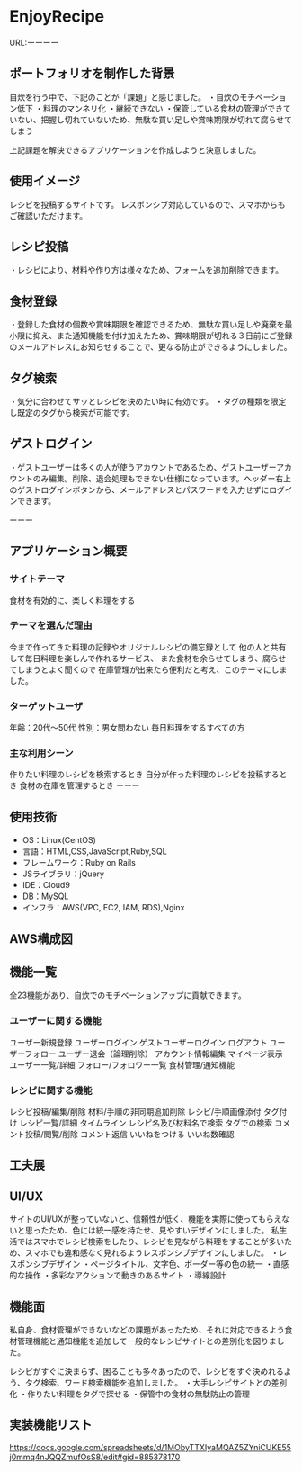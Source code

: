 # EnjoyRecipe
URL:ーーーー

## ポートフォリオを制作した背景
自炊を行う中で、下記のことが「課題」と感じました。
・自炊のモチベーション低下
・料理のマンネリ化
・継続できない
・保管している食材の管理ができていない、把握し切れていないため、無駄な買い足しや賞味期限が切れて腐らせてしまう

上記課題を解決できるアプリケーションを作成しようと決意しました。


## 使用イメージ
レシピを投稿するサイトです。
レスポンシブ対応しているので、スマホからもご確認いただけます。


## レシピ投稿
・レシピにより、材料や作り方は様々なため、フォームを追加削除できます。
## 食材登録
・登録した食材の個数や賞味期限を確認できるため、無駄な買い足しや廃棄を最小限に抑え、また通知機能を付け加えたため、賞味期限が切れる３日前にご登録のメールアドレスにお知らせすることで、更なる防止ができるようにしました。
## タグ検索
・気分に合わせてサッとレシピを決めたい時に有効です。
・タグの種類を限定し既定のタグから検索が可能です。
## ゲストログイン
・ゲストユーザーは多くの人が使うアカウントであるため、ゲストユーザーアカウントのみ編集。削除、退会処理もできない仕様になっています。ヘッダー右上のゲストログインボタンから、メールアドレスとパスワードを入力せずにログインできます。


ーーー
## アプリケーション概要
### サイトテーマ
食材を有効的に、楽しく料理をする

### テーマを選んだ理由
今まで作ってきた料理の記録やオリジナルレシピの備忘録として
他の人と共有して毎日料理を楽しんで作れるサービス、
また食材を余らせてしまう、腐らせてしまうとよく聞くので
在庫管理が出来たら便利だと考え、このテーマにしました。

### ターゲットユーザ
年齢：20代〜50代
性別：男女問わない
毎日料理をするすべての方

### 主な利用シーン
作りたい料理のレシピを検索するとき
自分が作った料理のレシピを投稿するとき
食材の在庫を管理するとき
ーーー


## 使用技術
- OS：Linux(CentOS)
- 言語：HTML,CSS,JavaScript,Ruby,SQL
- フレームワーク：Ruby on Rails
- JSライブラリ：jQuery
- IDE：Cloud9
- DB：MySQL
- インフラ：AWS(VPC, EC2, IAM, RDS),Nginx


## AWS構成図



## 機能一覧
全23機能があり、自炊でのモチベーションアップに貢献できます。

### ユーザーに関する機能
ユーザー新規登録
ユーザーログイン
ゲストユーザーログイン
ログアウト
ユーザーフォロー
ユーザー退会（論理削除）
アカウント情報編集
マイページ表示
ユーザー一覧/詳細
フォロー/フォロワー一覧
食材管理/通知機能

### レシピに関する機能
レシピ投稿/編集/削除
材料/手順の非同期追加削除
レシピ/手順画像添付
タグ付け
レシピ一覧/詳細
タイムライン
レシピ名及び材料名で検索
タグでの検索
コメント投稿/閲覧/削除
コメント返信
いいねをつける
いいね数確認


## 工夫展
## UI/UX
サイトのUI/UXが整っていないと、信頼性が低く、機能を実際に使ってもらえないと思ったため、色には統一感を持たせ、見やすいデザインにしました。
私生活ではスマホでレシピ検索をしたり、レシピを見ながら料理をすることが多いため、スマホでも違和感なく見れるようレスポンシブデザインにしました。
・レスポンシブデザイン
・ページタイトル、文字色、ボーダー等の色の統一
・直感的な操作
・多彩なアクションで動きのあるサイト
・導線設計

## 機能面
私自身、食材管理ができないなどの課題があったため、それに対応できるよう食材管理機能と通知機能を追加して一般的なレシピサイトとの差別化を図りました。

レシピがすぐに決まらず、困ることも多々あったので、レシピをすぐ決めれるよう、タグ検索、ワード検索機能を追加しました。
・大手レシピサイトとの差別化
・作りたい料理をタグで探せる
・保管中の食材の無駄防止の管理




## 実装機能リスト
https://docs.google.com/spreadsheets/d/1MObyTTXIyaMQAZ5ZYniCUKE55j0mmq4nJQQZmufOsS8/edit#gid=885378170